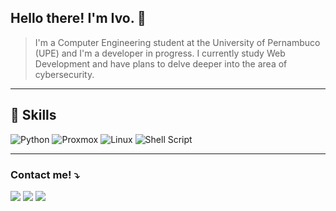 ## Hello there! I'm Ivo. 👋

> I'm a Computer Engineering student at the University of Pernambuco (UPE) and I'm a developer in progress. I currently study Web Development and have plans to delve deeper into the area of ​​cybersecurity.

---

## 🚀 Skills

<a><img src="https://img.shields.io/badge/Python-3776AB?style=for-the-badge&logo=python&logoColor=white" alt="Python"/></a>
<a><img src="https://img.shields.io/badge/proxmox-proxmox?style=for-the-badge&logo=proxmox&logoColor=%23E57000&labelColor=%232b2a33&color=%232b2a33" alt="Proxmox"/></a>
<a><img src="https://img.shields.io/badge/Linux-121011?style=for-the-badge&logo=linux&logoColor=white" alt="Linux"/></a>
<a><img src="https://img.shields.io/badge/Shell_Script-121011?style=for-the-badge&logo=gnu-bash&logoColor=white" alt="Shell Script"/></a>

---

### Contact me! ⤵

<a href="mailto:ivolopesneto@gmail.com" target="_blank" rel="noopener noreferrer" alt="Gmail">
<img src="https://img.shields.io/badge/Gmail-D14836?style=for-the-badge&logo=gmail&logoColor=white" /></a>

<a href="https://www.linkedin.com/in/ivo-lopes-sn/" alt="LinkedIn">
<img src="https://img.shields.io/badge/LinkedIn-0077B5?style=for-the-badge&logo=linkedin&logoColor=white" /></a>

<a href="https://wa.me/5581997620123" alt="WhatsApp">
<img src="https://img.shields.io/badge/WhatsApp-25D366?style=for-the-badge&logo=whatsapp&logoColor=white"/></a>
